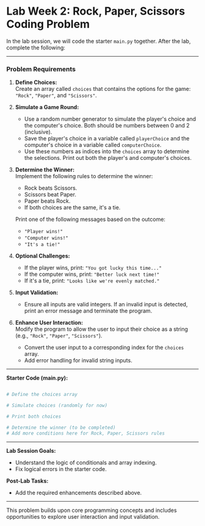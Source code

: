 
# Lab Week 2: Rock, Paper, Scissors Coding Problem
  

In the lab session, we will code the starter `main.py` together. After the lab, complete the following:

---

### **Problem Requirements**

1. **Define Choices:**  
   Create an array called `choices` that contains the options for the game: `"Rock"`, `"Paper"`, and `"Scissors"`.

2. **Simulate a Game Round:**  
   - Use a random number generator to simulate the player's choice and the computer's choice. Both should be numbers between 0 and 2 (inclusive).  
   - Save the player's choice in a variable called `playerChoice` and the computer's choice in a variable called `computerChoice`.  
   - Use these numbers as indices into the `choices` array to determine the selections. Print out both the player's and computer's choices.

3. **Determine the Winner:**  
   Implement the following rules to determine the winner:  
   - Rock beats Scissors.  
   - Scissors beat Paper.  
   - Paper beats Rock.  
   - If both choices are the same, it's a tie.  

   Print one of the following messages based on the outcome:  
   - `"Player wins!"`  
   - `"Computer wins!"`  
   - `"It's a tie!"`

4. **Optional Challenges:**  
   - If the player wins, print: `"You got lucky this time..."`  
   - If the computer wins, print: `"Better luck next time!"`  
   - If it's a tie, print: `"Looks like we're evenly matched."`

5. **Input Validation:**  
   - Ensure all inputs are valid integers. If an invalid input is detected, print an error message and terminate the program.  

6. **Enhance User Interaction:**  
   Modify the program to allow the user to input their choice as a string (e.g., `"Rock"`, `"Paper"`, `"Scissors"`).  
   - Convert the user input to a corresponding index for the `choices` array.  
   - Add error handling for invalid string inputs.  

---

**Starter Code (main.py):**

```python

# Define the choices array

# Simulate choices (randomly for now)

# Print both choices

# Determine the winner (to be completed)
# Add more conditions here for Rock, Paper, Scissors rules
```

---

**Lab Session Goals:**  
- Understand the logic of conditionals and array indexing.  
- Fix logical errors in the starter code.  

**Post-Lab Tasks:**  
- Add the required enhancements described above.  

--- 

This problem builds upon core programming concepts and includes opportunities to explore user interaction and input validation.

